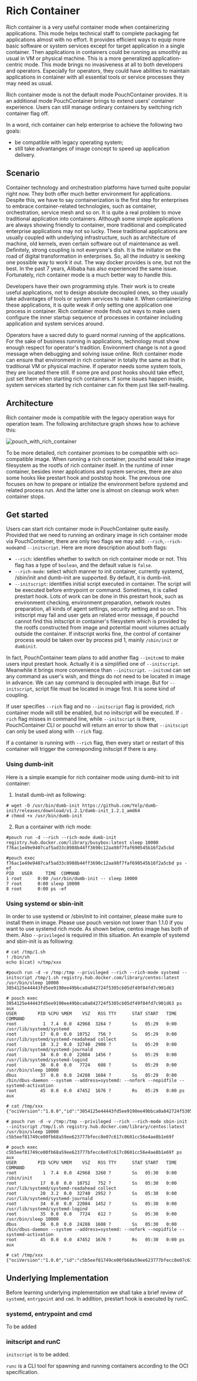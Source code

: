 # Rich Container

Rich container is a very useful container mode when containerizing applications. This mode helps technical staff to complete packaging fat applications almost with no effort. It provides efficient ways to equip more basic software or system services except for target application in a single container. Then applications in containers could be running as smoothly as usual in VM or physical machine. This is a more generalized application-centric mode. This mode brings no invasiveness at all to both developers and operators. Especially for operators, they could have abilities to maintain applications in container with all essential tools or service processes they may need as usual.

Rich container mode is not the default mode PouchContainer provides. It is an additional mode PouchContainer brings to extend users' container experience. Users can still manage ordinary containers by switching rich container flag off.

In a word, rich container can help enterprise to achieve the following two goals:

* be compatible with legacy operating system;
* still take advantanges of image concept to speed up application delivery.

## Scenario

Container technology and orchestration platforms have turned quite popular right now. They both offer much better environment for applications. Despite this, we have to say containerization is the first step for enterprises to embrace container-related technologies, such as container, orchestration, service mesh and so on. It is quite a real problem to move traditional application into containers. Although some simple applications are always showing friendly to container, more traditional and complicated enterprise applications may not so lucky. These traditional applications are usually coupled with underlying infrastructure, such as architecture of machine, old kernels, even certain software out of maintenance as well. Definitely, strong coupling is not everyone's dish. It is the initiator on the road of digital transformation in enterprises. So, all the industry is seeking one possible way to work it out. The way docker provides is one, but not the best. In the past 7 years, Alibaba has also experienced the same issue. Fortunately, rich container mode is a much better way to handle this.

Developers have their own programming style. Their work is to create useful applications, not to design absolute decoupled ones, so they usually take advantages of tools or system services to make it. When containerizing these applications, it is quite weak if only setting one application one process in container. Rich container mode finds out ways to make users configure the inner startup sequence of processes in container including application and system services around.

Operators have a sacred duty to guard normal running of the applications. For the sake of business running in applications, technology must show enough respect for operator's tradition. Environment change is not a good message when debugging and solving issue online. Rich container mode can ensure that environment in rich container in totally the same as that in traditional VM or physical machine. If operator needs some system tools, they are located there still. If some pre and post hooks should take effect, just set them when starting rich containers. If some issues happen inside, system services started by rich container can fix them just like self-healing.

## Architecture

Rich container mode is compatible with the legacy operation ways for operation team. The following architecture graph shows how to achieve this:

![pouch_with_rich_container](../static_files/pouch_with_rich_container.png)

To be more detailed, rich container promises to be compatible with oci-compatible image. When running a rich container, pouchd would take image filesystem as the rootfs of rich container itself. In the runtime of inner container, besides inner applications and system servcies, there are also some hooks like prestart hook and poststop hook. The previous one focuses on how to prepare or intialize the environment before systemd and related process run. And the latter one is almost on cleanup work when container stops.

## Get started

Users can start rich container mode in PouchContainer quite easily. Provided that we need to running an ordinary image in rich container mode via PouchContainer, there are only two flags we may add: `--rich`,`--rich-mode`and `--initscript`. Here are more description about both flags:

* `--rich`: identifies whether to switch on rich container mode or not. This flag has a type of `boolean`, and the default value is `false`.
* `--rich-mode`: select which manner to init container, currently systemd, /sbin/init and dumb-init are supported. By default, it is dumb-init.
* `--initscript`: identifies initial script executed in container. The script will be executed before entrypoint or command. Sometimes, it is called prestart hook. Lots of work can be done in this prestart hook, such as environment checking, environment preparation, network routes preparation, all kinds of agent settings, security setting and so on. This initscript may fail and user gets an related error message, if pouchd cannot find this initscript in container's filesystem which is provided by the rootfs constructed from image and potential mount volumes actually outside the container. If initscript works fine, the control of container process would be taken over by process pid 1, mainly `/sbin/init` or `dumbinit`.

In fact, PouchContainer team plans to add another flag `--initcmd` to make users input prestart hook. Actually it is a simplified one of `--initscript`. Meanwhile it brings more convenience than `--initscript`. `--initcmd` can set any command as user's wish, and things do not need to be located in image in advance. We can say command is decoupled with image. But for `--initscript`, script file must be located in image first. It is some kind of coupling.

If user specifies `--rich` flag and no `--initscript` flag is provided, rich container mode will still be enabled, but no initscript will be executed. If `-rich` flag misses in command line, while `--initscript` is there, PouchContainer CLI or pouchd will return an error to show that `--initscipt` can only be used along with `--rich` flag.

If a container is running with `--rich` flag, then every start or restart of this container will trigger the corresponding initscipt if there is any.

### Using dumb-init

Here is a simple example for rich container mode using dumb-init to init container:

1. Install dumb-init as following:

```shell
# wget -O /usr/bin/dumb-init https://github.com/Yelp/dumb-init/releases/download/v1.2.1/dumb-init_1.2.1_amd64
# chmod +x /usr/bin/dumb-init
```

2. Run a container with rich mode:

```shell
#pouch run -d --rich --rich-mode dumb-init registry.hub.docker.com/library/busybox:latest sleep 10000
f76ac1e49e9407caf5ad33c8988b44ff3690c12aa98f7faf690545b16f2a5cbd

#pouch exec f76ac1e49e9407caf5ad33c8988b44ff3690c12aa98f7faf690545b16f2a5cbd ps -ef
PID   USER     TIME  COMMAND
1 root      0:00 /usr/bin/dumb-init -- sleep 10000
7 root      0:00 sleep 10000
8 root      0:00 ps -ef
```

### Using systemd or sbin-init

In order to use systemd or /sbin/init to init container, please make sure to install them in image. Please use pouch version not lower than 1.1.0 if you want to use systemd rich mode.
As shown below, centos image has both of them.
Also `--privileged` is required in this situation. An example of systemd and sbin-init is as following:

```
# cat /tmp/1.sh
! /bin/sh
echo $(cat) >/tmp/xxx

#pouch run -d -v /tmp:/tmp --privileged --rich --rich-mode systemd --initscript /tmp/1.sh registry.hub.docker.com/library/centos:latest /usr/bin/sleep 10000
3054125e44443fd5ee9190ee49bbca0a842724f5305cb05df49f84fd7c901d63

# pouch exec 3054125e44443fd5ee9190ee49bbca0a842724f5305cb05df49f84fd7c901d63 ps aux
USER        PID %CPU %MEM    VSZ   RSS TTY      STAT START   TIME COMMAND
root          1  7.4  0.0  42968  3264 ?        Ss   05:29   0:00 /usr/lib/systemd/systemd
root         17  0.0  0.0  10752   756 ?        Ss   05:29   0:00 /usr/lib/systemd/systemd-readahead collect
root         18  3.2  0.0  32740  2908 ?        Ss   05:29   0:00 /usr/lib/systemd/systemd-journald
root         34  0.0  0.0  22084  1456 ?        Ss   05:29   0:00 /usr/lib/systemd/systemd-logind
root         36  0.0  0.0   7724   608 ?        Ss   05:29   0:00 /usr/bin/sleep 10000
dbus         37  0.0  0.0  24288  1604 ?        Ss   05:29   0:00 /bin/dbus-daemon --system --address=systemd: --nofork --nopidfile --systemd-activation
root         45  0.0  0.0  47452  1676 ?        Rs   05:29   0:00 ps aux

# cat /tmp/xxx
{"ociVersion":"1.0.0","id":"3054125e44443fd5ee9190ee49bbca0a842724f5305cb05df49f84fd7c901d63","status":"","pid":125745,"bundle":"/var/lib/pouch/containerd/state/io.containerd.runtime.v1.linux/default/3054125e44443fd5ee9190ee49bbca0a842724f5305cb05df49f84fd7c901d63"}

# pouch run -d -v /tmp:/tmp --privileged --rich --rich-mode sbin-init --initscript /tmp/1.sh registry.hub.docker.com/library/centos:latest /usr/bin/sleep 10000
c5b5eef81749ce00fb68a59ee623777bfecc8e07c617c0601cc56e4ae8b1e69f

# pouch exec c5b5eef81749ce00fb68a59ee623777bfecc8e07c617c0601cc56e4ae8b1e69f ps aux
USER        PID %CPU %MEM    VSZ   RSS TTY      STAT START   TIME COMMAND
root          1  7.4  0.0  42968  3260 ?        Ss   05:30   0:00 /sbin/init
root         17  0.0  0.0  10752   752 ?        Ss   05:30   0:00 /usr/lib/systemd/systemd-readahead collect
root         20  3.2  0.0  32740  2952 ?        Ss   05:30   0:00 /usr/lib/systemd/systemd-journald
root         34  0.0  0.0  22084  1452 ?        Ss   05:30   0:00 /usr/lib/systemd/systemd-logind
root         35  0.0  0.0   7724   612 ?        Ss   05:30   0:00 /usr/bin/sleep 10000
dbus         36  0.0  0.0  24288  1608 ?        Ss   05:30   0:00 /bin/dbus-daemon --system --address=systemd: --nofork --nopidfile --systemd-activation
root         45  0.0  0.0  47452  1676 ?        Rs   05:30   0:00 ps aux

# cat /tmp/xxx
{"ociVersion":"1.0.0","id":"c5b5eef81749ce00fb68a59ee623777bfecc8e07c617c0601cc56e4ae8b1e69f","status":"","pid":127183,"bundle":"/var/lib/pouch/containerd/state/io.containerd.runtime.v1.linux/default/c5b5eef81749ce00fb68a59ee623777bfecc8e07c617c0601cc56e4ae8b1e69f"}
```

## Underlying Implementation

Before learning underlying implementation we shall take a brief review of `systemd`, `entrypoint` and `cmd`. In addition, prestart hook is executed by runC.

### systemd, entrypoint and cmd

To be added

### initscript and runC

`initscript` is to be added.

`runc` is a CLI tool for spawning and running containers according to the OCI specification.

